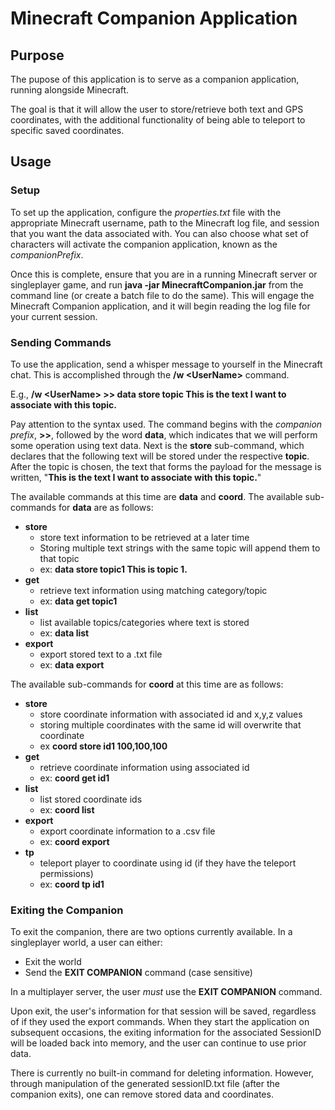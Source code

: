 # Minecraft Companion Application
## Purpose
The pupose of this application is to serve as a companion application, running alongside Minecraft.

The goal is that it will allow the user to store/retrieve both text and GPS coordinates, with the additional functionality of being able to teleport to specific saved coordinates.
## Usage
### Setup
To set up the application, configure the *properties.txt* file with the appropriate Minecraft username, path to the Minecraft log file, and session that you want the data associated with.  You can also choose what set of characters will activate the companion application, known as the *companionPrefix*.

Once this is complete, ensure that you are in a running Minecraft server or singleplayer game, and run **java -jar MinecraftCompanion.jar** from the command line (or create a batch file to do the same).  This will engage the Minecraft Companion application, and it will begin reading the log file for your current session.

### Sending Commands
To use the application, send a whisper message to yourself in the Minecraft chat.  This is accomplished through the **/w \<UserName\>** command.  

E.g., **/w \<UserName\> >> data store topic This is the text I want to associate with this topic.** 


Pay attention to the syntax used.  The command begins with the *companion prefix*, **>>**, followed by the word **data**, which indicates that we will perform some operation using text data.  Next is the **store** sub-command, which declares that the following text will be stored under the respective **topic**.  After the topic is chosen, the text that forms the payload for the message is written, "**This is the text I want to associate with this topic.**"

The available commands at this time are **data** and **coord**.  The available sub-commands for **data** are as follows:
- **store**
  - store text information to be retrieved at a later time
  - Storing multiple text strings with the same topic will append them to that topic
  - ex: **data store topic1 This is topic 1.**
- **get**
  - retrieve text information using matching category/topic
  - ex: **data get topic1**
- **list**
  - list available topics/categories where text is stored
  - ex: **data list**
- **export**
  - export stored text to a .txt file
  - ex: **data export**

The available sub-commands for **coord** at this time are as follows:
- **store**
  - store coordinate information with associated id and x,y,z values
  - storing multiple coordinates with the same id will overwrite that coordinate
  - ex **coord store id1 100,100,100**
- **get**
  - retrieve coordinate information using associated id
  - ex: **coord get id1**
- **list**
  - list stored coordinate ids
  - ex: **coord list**
- **export**
  - export coordinate information to a .csv file
  - ex: **coord export**
- **tp**
  - teleport player to coordinate using id (if they have the teleport permissions)
  - ex: **coord tp id1**

### Exiting the Companion
To exit the companion, there are two options currently available.  In a singleplayer world, a user can either:
- Exit the world
- Send the **EXIT COMPANION** command (case sensitive)

In a multiplayer server, the user *must* use the  **EXIT COMPANION** command.

Upon exit, the user's information for that session will be saved, regardless of if they used the export commands.  When they start the application on subsequent occasions, the exiting information for the associated SessionID will be loaded back into memory, and the user can continue to use prior data.

There is currently no built-in command for deleting information.  However, through manipulation of the generated sessionID.txt file (after the companion exits), one can remove stored data and coordinates.



